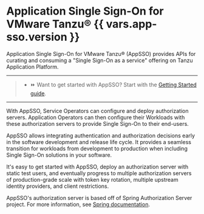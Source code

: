 # Application Single Sign-On for VMware Tanzu® {{ vars.app-sso.version }}

Application Single Sign-On for VMware Tanzu® (AppSSO) provides APIs for curating and consuming a "Single
Sign-On as a service" offering on Tanzu Application Platform.

---

> * ⏩ Want to get started with AppSSO? Start with the [Getting Started guide](getting-started/appsso-overview.md).

---

With AppSSO, Service Operators can configure and deploy authorization servers. Application Operators can then
configure their Workloads with these authorization servers to provide Single Sign-On to their end-users.

AppSSO allows integrating authentication and authorization decisions early in the software development and release
life cycle. It provides a seamless transition for workloads from development to production when including Single Sign-On
solutions in your software.

It's easy to get started with AppSSO, deploy an authorization server with static test users, and eventually progress to
multiple authorization servers of production-grade scale with token key rotation, multiple upstream identity providers,
and client restrictions.

AppSSO's authorization server is based off of Spring Authorization Server project. 
For more information, see [Spring documentation](https://spring.io/projects/spring-authorization-server).
